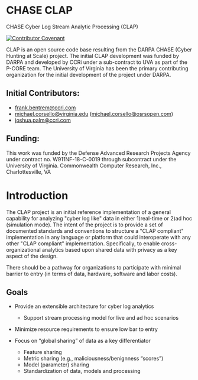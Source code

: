 # CHASE CLAP
CHASE Cyber Log Stream Analytic Processing (CLAP)

[![Contributor Covenant](https://img.shields.io/badge/Contributor%20Covenant-v2.0%20adopted-ff69b4.svg)](code_of_conduct.md)

CLAP is an open source code base resulting from the DARPA CHASE (Cyber Hunting at Scale) project. The initial CLAP development was funded by DARPA and developed by CCRi under a sub-contract to UVA as part of the P-CORE team.
The University of Virginia has been the primary contributing organization for the initial development of the project under DARPA.

## Initial Contributors:
-  frank.bentrem@ccri.com
-  michael.corsello@virginia.edu (michael.corsello@osrsopen.com)
-  joshua.palm@ccri.com

## Funding: 
This work was funded by the Defense Advanced Research Projects Agency under contract no. W911NF-18-C-0019 through subcontract under the University of Virginia. Commonwealth Computer Research, Inc., Charlottesville, VA

# Introduction
The CLAP project is an initial reference implementation of a general capability for analyzing "cyber log like" data in either 1)real-time or 2)ad hoc (simulation mode).
The intent of the project is to provide a set of documented standards and conventions to structure a "CLAP compliant" implementation in any language or platform that could interoperate with any other "CLAP compliant" implementation. Specifically, to enable cross-organizational analytics based upon shared data with privacy as a key aspect of the design.

There should be a pathway for organizations to participate with minimal barrier to entry (in terms of data, hardware, software and labor costs).

## Goals
- Provide an extensible architecture for cyber log analytics
  - Support stream processing model for live and ad hoc scenarios
- Minimize resource requirements to ensure low bar to entry

- Focus on “global sharing” of data as a key differentiator
  - Feature sharing
  - Metric sharing (e.g., maliciousness/benignness “scores”)
  - Model (parameter) sharing
  - Standardization of data, models and processing

